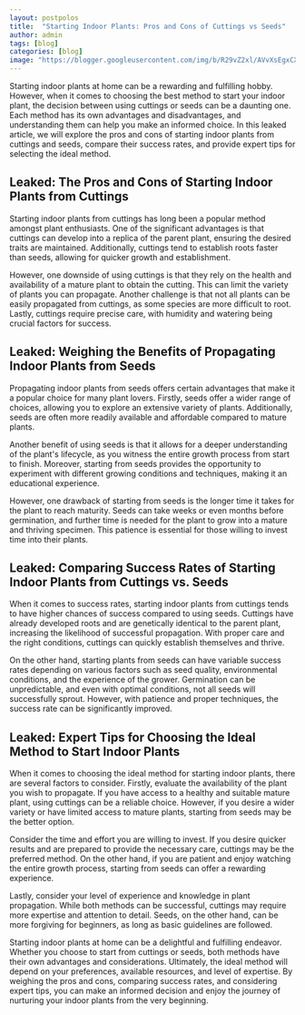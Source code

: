 ```yaml
---
layout: postpolos
title:  "Starting Indoor Plants: Pros and Cons of Cuttings vs Seeds"
author: admin
tags: [blog]
categories: [blog]
image: "https://blogger.googleusercontent.com/img/b/R29vZ2xl/AVvXsEgxCXlDDgN7LOPud2joNft37DGMiPyBF3hLDMRTakXtuDoHUBt99Wyrunfhhkmyg1nu-O4Hjil_w0HMK0rNCg9yAQzqP_FtiQLeWU2lh-KuWLXqlucId4x3ySYyXfu-h16PNtsD4lK-3Py3LBfEUcAqvMFvUAtRcaNJ4cxgRGRdj7O4jIErtv8mtPFpW2Q/s1600/20240413_164522.jpg"
---
```



<p>Starting indoor plants at home can be a rewarding and fulfilling hobby. However, when it comes to choosing the best method to start your indoor plant, the decision between using cuttings or seeds can be a daunting one. Each method has its own advantages and disadvantages, and understanding them can help you make an informed choice. In this leaked article, we will explore the pros and cons of starting indoor plants from cuttings and seeds, compare their success rates, and provide expert tips for selecting the ideal method.</p>
<h2>Leaked: The Pros and Cons of Starting Indoor Plants from Cuttings</h2>
<p>Starting indoor plants from cuttings has long been a popular method amongst plant enthusiasts. One of the significant advantages is that cuttings can develop into a replica of the parent plant, ensuring the desired traits are maintained. Additionally, cuttings tend to establish roots faster than seeds, allowing for quicker growth and establishment.</p>
<p>However, one downside of using cuttings is that they rely on the health and availability of a mature plant to obtain the cutting. This can limit the variety of plants you can propagate. Another challenge is that not all plants can be easily propagated from cuttings, as some species are more difficult to root. Lastly, cuttings require precise care, with humidity and watering being crucial factors for success.</p>
<h2>Leaked: Weighing the Benefits of Propagating Indoor Plants from Seeds</h2>
<p>Propagating indoor plants from seeds offers certain advantages that make it a popular choice for many plant lovers. Firstly, seeds offer a wider range of choices, allowing you to explore an extensive variety of plants. Additionally, seeds are often more readily available and affordable compared to mature plants.</p>
<p>Another benefit of using seeds is that it allows for a deeper understanding of the plant's lifecycle, as you witness the entire growth process from start to finish. Moreover, starting from seeds provides the opportunity to experiment with different growing conditions and techniques, making it an educational experience.</p>
<p>However, one drawback of starting from seeds is the longer time it takes for the plant to reach maturity. Seeds can take weeks or even months before germination, and further time is needed for the plant to grow into a mature and thriving specimen. This patience is essential for those willing to invest time into their plants.</p>
<h2>Leaked: Comparing Success Rates of Starting Indoor Plants from Cuttings vs. Seeds</h2>
<p>When it comes to success rates, starting indoor plants from cuttings tends to have higher chances of success compared to using seeds. Cuttings have already developed roots and are genetically identical to the parent plant, increasing the likelihood of successful propagation. With proper care and the right conditions, cuttings can quickly establish themselves and thrive.</p>
<p>On the other hand, starting plants from seeds can have variable success rates depending on various factors such as seed quality, environmental conditions, and the experience of the grower. Germination can be unpredictable, and even with optimal conditions, not all seeds will successfully sprout. However, with patience and proper techniques, the success rate can be significantly improved.</p>
<h2>Leaked: Expert Tips for Choosing the Ideal Method to Start Indoor Plants</h2>
<p>When it comes to choosing the ideal method for starting indoor plants, there are several factors to consider. Firstly, evaluate the availability of the plant you wish to propagate. If you have access to a healthy and suitable mature plant, using cuttings can be a reliable choice. However, if you desire a wider variety or have limited access to mature plants, starting from seeds may be the better option.</p>
<p>Consider the time and effort you are willing to invest. If you desire quicker results and are prepared to provide the necessary care, cuttings may be the preferred method. On the other hand, if you are patient and enjoy watching the entire growth process, starting from seeds can offer a rewarding experience.</p>
<p>Lastly, consider your level of experience and knowledge in plant propagation. While both methods can be successful, cuttings may require more expertise and attention to detail. Seeds, on the other hand, can be more forgiving for beginners, as long as basic guidelines are followed.</p>
<p>Starting indoor plants at home can be a delightful and fulfilling endeavor. Whether you choose to start from cuttings or seeds, both methods have their own advantages and considerations. Ultimately, the ideal method will depend on your preferences, available resources, and level of expertise. By weighing the pros and cons, comparing success rates, and considering expert tips, you can make an informed decision and enjoy the journey of nurturing your indoor plants from the very beginning.</p>



